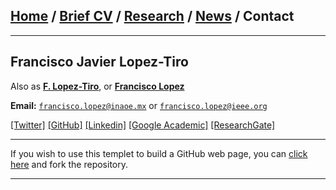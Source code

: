 ## [Home](/index) / [Brief CV](/brief_cv) / [Research](/research) / [News](/news) / Contact
___

## Francisco Javier Lopez-Tiro 
Also as [**F. Lopez-Tiro**](https://scholar.google.es/citations?user=IlG06bYAAAAJ&hl=es), or [**Francisco Lopez**](https://scholar.google.es/citations?user=IlG06bYAAAAJ&hl=es) 

**Email:** [`francisco.lopez@inaoe.mx`](mailto:francisco.lopez@inaoe.mx?subject=%20Hello,%20Francisco) or [`francisco.lopez@ieee.org`](mailto:francisco.lopez@ieee.org?subject=%20Hello,%20Francisco)


[[Twitter]](https://twitter.com/Friscolt)
[[GitHub]](https://github.com/friscolt)
[[Linkedin]](https://www.linkedin.com/in/friscolt)
[[Google Academic]](https://scholar.google.es/citations?user=IlG06bYAAAAJ&hl=es)
[[ResearchGate]](https://www.researchgate.net/profile/Francisco-Lopez-Tiro)

---









If you wish to use this templet to build a GitHub web page, you can [click here](https://github.com/friscolt/friscolt.github.io) and fork the repository. 

---
